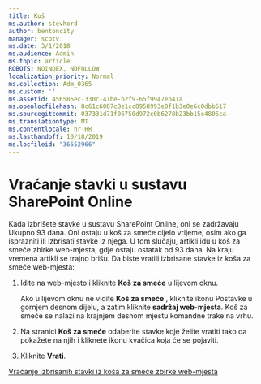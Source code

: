 ```yaml
---
title: Koš
ms.author: stevhord
author: bentoncity
manager: scotv
ms.date: 3/1/2018
ms.audience: Admin
ms.topic: article
ROBOTS: NOINDEX, NOFOLLOW
localization_priority: Normal
ms.collection: Adm_O365
ms.custom: ''
ms.assetid: 456586ec-330c-41be-b2f9-65f9947eb41a
ms.openlocfilehash: 8c61c6007c8e1cc8958993e0f1b3e0e6c0dbb617
ms.sourcegitcommit: 037331d71f06750d972c0b6278b23bb15c4806ca
ms.translationtype: MT
ms.contentlocale: hr-HR
ms.lasthandoff: 10/18/2019
ms.locfileid: "36552966"
---
```

# <a name="restore-items-in-sharepoint-online"></a>Vraćanje stavki u sustavu SharePoint Online

Kada izbrišete stavke u sustavu SharePoint Online, oni se zadržavaju Ukupno 93 dana. Oni ostaju u koš za smeće cijelo vrijeme, osim ako ga isprazniti ili izbrisati stavke iz njega. U tom slučaju, artikli idu u koš za smeće zbirke web-mjesta, gdje ostaju ostatak od 93 dana. Na kraju vremena artikli se trajno brišu. Da biste vratili izbrisane stavke iz koša za smeće web-mjesta:
  
1. Idite na web-mjesto i kliknite **Koš za smeće** u lijevom oknu. 
    
    Ako u lijevom oknu ne vidite **Koš za smeće** , kliknite ikonu Postavke u gornjem desnom dijelu, a zatim kliknite **sadržaj web-mjesta**. Koš za smeće se nalazi na krajnjem desnom mjestu komandne trake na vrhu.
    
2. Na stranici **Koš za smeće** odaberite stavke koje želite vratiti tako da pokažete na njih i kliknete ikonu kvačica koja će se pojaviti. 
    
3. Kliknite **Vrati**.
    
[Vraćanje izbrisanih stavki iz koša za smeće zbirke web-mjesta](https://go.microsoft.com/fwlink/?linkid=866439)
  

